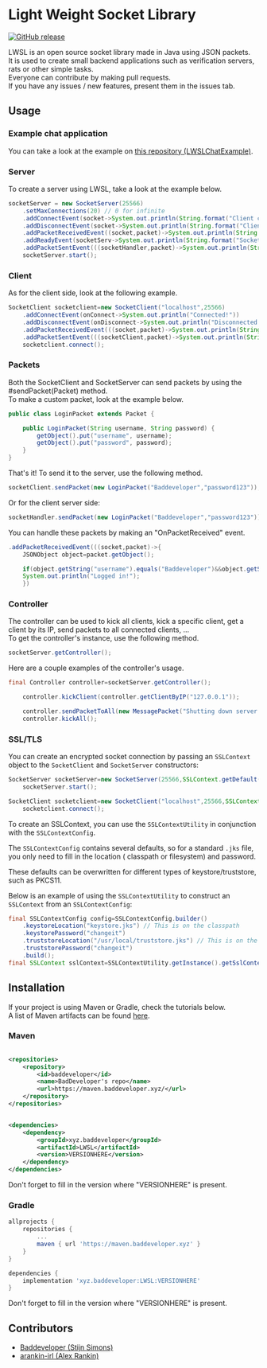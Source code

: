 # Light Weight Socket Library

[![GitHub release](https://img.shields.io/github/release/creepinson/LWSL.svg)](https://github.com/creepinson/LWSL)

LWSL is an open source socket library made in Java using JSON packets.  
It is used to create small backend applications such as verification servers, rats or other simple tasks.  
Everyone can contribute by making pull requests.  
If you have any issues / new features, present them in the issues tab.

## Usage

### Example chat application

You can take a look at the example
on [this repository (LWSLChatExample)](https://github.com/StijnSimons/LWSLChatExample).

### Server

To create a server using LWSL, take a look at the example below.

```java
socketServer = new SocketServer(25566)
    .setMaxConnections(20) // 0 for infinite
    .addConnectEvent(socket->System.out.println(String.format("Client connected! (%s)",socket.toString())))
    .addDisconnectEvent(socket->System.out.println(String.format("Client disconnected! (%s)",socket.toString())))
    .addPacketReceivedEvent((socket,packet)->System.out.println(String.format("Packet received! (%s)",packet.getObject().toString())))
    .addReadyEvent(socketServ->System.out.println(String.format("Socket server is ready for connections! (%s)",socketServ.getServerSocket().toString())))
    .addPacketSentEvent(((socketHandler,packet)->System.out.println(String.format("Packet sent! (%s)",packet.getObject().toString()))));
    socketServer.start();
```

### Client

As for the client side, look at the following example.

```java
SocketClient socketclient=new SocketClient("localhost",25566)
    .addConnectEvent(onConnect->System.out.println("Connected!"))
    .addDisconnectEvent(onDisconnect->System.out.println("Disconnected!"))
    .addPacketReceivedEvent(((socket,packet)->System.out.println(String.format("Received packet %s from %s.",packet.getObject().toString(),socket.getAddress()))))
    .addPacketSentEvent(((socketClient,packet)->System.out.println(String.format("Sent packet %s to %s.",packet.getObject().toString(),socketClient.getAddress()))));
    socketclient.connect();
```

### Packets

Both the SocketClient and SocketServer can send packets by using the #sendPacket(Packet) method.  
To make a custom packet, look at the example below.

```java
public class LoginPacket extends Packet {

    public LoginPacket(String username, String password) {
        getObject().put("username", username);
        getObject().put("password", password);
    }
}
```

That's it! To send it to the server, use the following method.

```java
socketClient.sendPacket(new LoginPacket("Baddeveloper","password123"));
```

Or for the client server side:

```java
socketHandler.sendPacket(new LoginPacket("Baddeveloper","password123"));
```

You can handle these packets by making an "OnPacketReceived" event.

```java
.addPacketReceivedEvent(((socket,packet)->{
    JSONObject object=packet.getObject();

    if(object.getString("username").equals("Baddeveloper")&&object.getString("password").equals("password123"))
    System.out.println("Logged in!");
    })
```

### Controller

The controller can be used to kick all clients, kick a specific client, get a client by its IP, send packets to all
connected clients, ...  
To get the controller's instance, use the following method.

```java
socketServer.getController();
```

Here are a couple examples of the controller's usage.

```java
final Controller controller=socketServer.getController();

    controller.kickClient(controller.getClientByIP("127.0.0.1"));

    controller.sendPacketToAll(new MessagePacket("Shutting down server!"));
    controller.kickAll();
```

### SSL/TLS

You can create an encrypted socket connection by passing an `SSLContext` object to the `SocketClient` and `SocketServer`
constructors:

```java
SocketServer socketServer=new SocketServer(25566,SSLContext.getDefault());
    socketServer.start();
```

```java
SocketClient socketclient=new SocketClient("localhost",25566,SSLContext.getDefault())
    socketclient.connect();
```

To create an SSLContext, you can use the `SSLContextUtility` in conjunction with the `SSLContextConfig`.

The `SSLContextConfig` contains several defaults, so for a standard `.jks` file, you only need to fill in the location (
classpath or filesystem) and password.

These defaults can be overwritten for different types of keystore/truststore, such as PKCS11.

Below is an example of using the `SSLContextUtility` to construct an `SSLContext` from an `SSLContextConfig`:

```java
final SSLContextConfig config=SSLContextConfig.builder()
    .keystoreLocation("keystore.jks") // This is on the classpath
    .keystorePassword("changeit")
    .truststoreLocation("/usr/local/truststore.jks") // This is on the filesystem
    .truststorePassword("changeit")
    .build();
final SSLContext sslContext=SSLContextUtility.getInstance().getSslContext(config);
```

## Installation

If your project is using Maven or Gradle, check the tutorials below.  
A list of Maven artifacts can be found [here](https://maven.baddeveloper.xyz/).

### Maven

```xml

<repositories>
    <repository>
        <id>baddeveloper</id>
        <name>BadDeveloper's repo</name>
        <url>https://maven.baddeveloper.xyz/</url>
    </repository>
</repositories>
```

```xml

<dependencies>
    <dependency>
        <groupId>xyz.baddeveloper</groupId>
        <artifactId>LWSL</artifactId>
        <version>VERSIONHERE</version>
    </dependency>
</dependencies>
```

Don't forget to fill in the version where "VERSIONHERE" is present.

### Gradle

```gradle
allprojects {
	repositories {
		...
		maven { url 'https://maven.baddeveloper.xyz' }
	}
}
```

```gradle
dependencies {
	implementation 'xyz.baddeveloper:LWSL:VERSIONHERE'
}
```

Don't forget to fill in the version where "VERSIONHERE" is present.

## Contributors

- [Baddeveloper (Stijn Simons)](https://github.com/StijnSimons)
- [arankin-irl (Alex Rankin)](https://github.com/arankin-irl)
